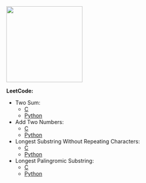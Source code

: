 <a href="https://github.com" align="center">
  <img width="200" height="200" src="http://upload.wikimedia.org/wikipedia/commons/thumb/9/91/Octicons-mark-github.svg/500px-Octicons-mark-github.svg.png">
</a>

**LeetCode:**

- Two Sum: 
    - [C](https://github.com/milostiv/Algorithms/tree/master/leetCode/c/p1_TwoSum/lc1.c) 
    - [Python](https://github.com/milostiv/Algorithms/tree/master/leetCode/python/p1_TwoSum/lc1.py)
- Add Two Numbers: 
    - [C](https://github.com/milostiv/Algorithms/blob/master/leetCode/c/p2_AddTwoNumbers/lc2.c) 
    - [Python](https://github.com/milostiv/Algorithms/blob/master/leetCode/python/p2_AddTwoNumbers/lc2.py)
- Longest Substring Without Repeating Characters:
    - [C](https://github.com/milostiv/Algorithms/blob/master/leetCode/c/p3_LongestSubstringWithoutRepeatingCharacters/lc3.c) 
    - [Python](https://github.com/milostiv/Algorithms/blob/master/leetCode/python/p3_LongestSubstringWithoutRepeatingCharacters/lc3.py)
- Longest Palingromic Substring:
    - [C](https://github.com/milostiv/Algorithms/blob/master/leetCode/c/p5_LongestPalindromicSubstring/lc5.c)
    - [Python](https://github.com/milostiv/Algorithms/blob/master/leetCode/python/p5_LongestPalindromicSubstring/lc5.py)
